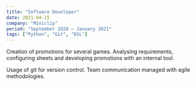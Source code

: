 ```yaml
---
title: "Software Developer"
date: 2021-04-15
company: "Miniclip"
period: "September 2020 – January 2021"
tags: ["Python", "Git", "DSL"]
---
```


Creation of promotions for several games. Analysing requirements, configuring sheets and developing promotions with an internal tool.

Usage of git for version control. Team communication managed with agile methodologies.
